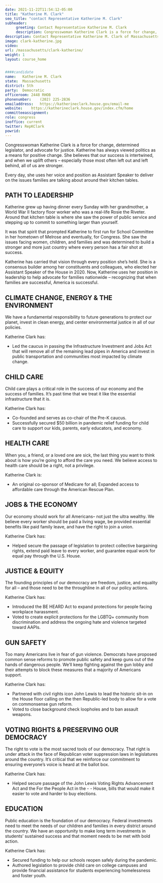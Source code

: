 ```yaml
---
date: 2021-11-22T11:54:12-05:00
title: "Katherine M. Clark"
seo_title: "contact Representative Katherine M. Clark"
subheader:
     greeting: Contact Representative Katherine M. Clark 
     description: Congresswoman Katherine Clark is a force for change, determined legislator, and advocate for justice.
description: Contact Representative Katherine M. Clark of Massachusetts. Contact information for Katherine M. Clark includes email address, phone number, and mailing address.
image: clark-katherine.jpg
video: 
url: /massachusetts/clark-katherine/
weight: 1
layout: course_home


####candidate
name:	Katherine M. Clark
state:	Massachusetts
district: 5th
party:	Democratic
officeroom:	2448 RHOB
phonenumber:	(202) 225-2836
emailaddress:	https://katherineclark.house.gov/email-me
website:	https://katherineclark.house.gov/index.cfm/home
committeeassignment: 
role: congress
inoffice: current
twitter: RepKClark
powrid: 
---
```


Congresswoman Katherine Clark is a force for change, determined legislator, and advocate for justice.
Katherine has always viewed politics as a means for positive change. She believes that our success is intertwined, and when we uplift others – especially those most often left out and left behind, all of us are stronger. 

Every day, she uses her voice and position as Assistant Speaker to deliver on the issues families are talking about around their kitchen tables.

## PATH TO LEADERSHIP
Katherine grew up having dinner every Sunday with her grandmother, a World War II factory floor worker who was a real-life Rosie the Riveter. Around that kitchen table is where she saw the power of public service and stepping up to commit to something larger than yourself.

It was that spirit that prompted Katherine to first run for School Committee in her hometown of Melrose and eventually, for Congress. She saw the issues facing women, children, and families and was determined to build a stronger and more just country where every person has a fair shot at success.

Katherine has carried that vision through every position she’s held. She is a consensus builder among her constituents and colleagues, who elected her Assistant Speaker of the House in 2020. Now, Katherine uses her position in leadership to help advocate for families nationwide – recognizing that when families are successful,  America is successful.

## CLIMATE CHANGE, ENERGY & THE ENVIRONMENT
We have a fundamental responsibility to future generations to protect our planet, invest in clean energy, and center environmental justice in all of our policies.

Katherine Clark has:
- Led the caucus in passing the Infrastructure Investment and Jobs Act that will remove all of the remaining lead pipes in America and invest in public transportation and communities most impacted by climate change.

## CHILD CARE
Child care plays a critical role in the success of our economy and the success of families. It’s past time that we treat it like the essential infrastructure that it is.

Katherine Clark has:
- Co-founded and serves as co-chair of the Pre-K caucus.
- Successfully secured $50 billion in pandemic relief funding for child care to support our kids, parents, early educators, and economy.

## HEALTH CARE
When you, a friend, or a loved one are sick, the last thing you want to think about is how you’re going to afford the care you need. We believe access to health care should be a right, not a privilege.

Katherine Clark is:
- An original co-sponsor of Medicare for all; Expanded access to affordable care through the American Rescue Plan.

## JOBS & THE ECONOMY
Our economy should work for all Americans– not just the ultra wealthy. We believe every worker should be paid a living wage, be provided essential benefits like paid family leave, and have the right to join a union.

Katherine Clark has:
- Helped secure the passage of legislation to protect collective bargaining rights, extend paid leave to every worker, and guarantee equal work for equal pay through the U.S. House.

## JUSTICE & EQUITY
The founding principles of our democracy are freedom, justice, and equality for all – and those need to be the throughline in all of our policy actions.

Katherine Clark has:
- Introduced the BE HEARD Act to expand protections for people facing workplace harassment.
- Voted to create explicit protections for the LGBTQ+ community from discrimination and address the ongoing hate and violence targeted toward AAPIs.

## GUN SAFETY
Too many Americans live in fear of gun violence. Democrats have proposed common sense reforms to promote public safety and keep guns out of the hands of dangerous people. We’ll keep fighting against the gun lobby and their attempts to block these measures that a majority of Americans support.

Katherine Clark has:
- Partnered with civil rights icon John Lewis to lead the historic sit-in on the House floor calling on the then Republic-led body to allow for a vote on commonsense gun reform.
- Voted to close background check loopholes and to ban assault weapons.

## VOTING RIGHTS & PRESERVING OUR DEMOCRACY
The right to vote is the most sacred tools of our democracy. That right is under attack in the face of Republican voter suppression laws in legislatures around the country. It’s critical that we reinforce our commitment to ensuring everyone’s voice is heard at the ballot box.

Katherine Clark has:
- Helped secure passage of the John Lewis Voting Rights Advancement Act and the For the People Act in the - - House, bills that would make it easier to vote and harder to buy elections. 

## EDUCATION
Public education is the foundation of our democracy. Federal investments need to meet the needs of our children and families in every district around the country. We have an opportunity to make long term investments in students’ sustained success and that moment needs to be met with bold action.

Katherine Clark has:
- Secured funding to help our schools reopen safely during the pandemic.
- Authored legislation to provide child care on college campuses and provide financial assistance for students experiencing homelessness and foster youth.